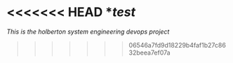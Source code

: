 <<<<<<< HEAD
**test*
=======
*This is the holberton system engineering devops project*
>>>>>>> 06546a7fd9d18229b4faf1b27c8632beea7ef07a
